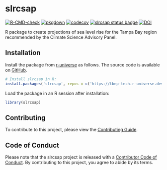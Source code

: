 # slrcsap

<!-- badges: start -->
[![R-CMD-check](https://github.com/tbep-tech/slrcsap/actions/workflows/R-CMD-check.yaml/badge.svg)](https://github.com/tbep-tech/slrcsap/actions)
[![pkgdown](https://github.com/tbep-tech/slrcsap/actions/workflows/pkgdown.yaml/badge.svg)](https://github.com/tbep-tech/slrcsap/actions)
[![codecov](https://codecov.io/gh/tbep-tech/slrcsap/graph/badge.svg?token=b4ssUs1EcZ)](https://codecov.io/gh/tbep-tech/slrcsap)
[![slrcsap status badge](https://tbep-tech.r-universe.dev/slrcsap/badges/version)](https://tbep-tech.r-universe.dev/slrcsap)
[![DOI](https://zenodo.org/badge/984378351.svg)](https://doi.org/10.5281/zenodo.15481861)
<!-- badges: end -->

R package to create projections of sea level rise for the Tampa Bay region recommended by the Climate Science Advisory Panel.

## Installation

Install the package from [r-universe](http://tbep-tech.r-universe.dev/ui/#builds) as follows. The source code is available on [GitHub](https://github.com/tbep-tech/slrcsap).

```r
# Install slrcsap in R:
install.packages('slrcsap', repos = c('https://tbep-tech.r-universe.dev', 'https://cloud.r-project.org'))
```

Load the package in an R session after installation:

```r
library(slrcsap)
```

## Contributing

To contribute to this project, please view the [Contributing Guide](https://tbep-tech.github.io/slrcsap/CONTRIBUTING.html).

## Code of Conduct

Please note that the slrcsap project is released with a [Contributor Code of Conduct](https://tbep-tech.github.io/slrcsap/CODE_OF_CONDUCT.html). By contributing to this project, you agree to abide by its terms.

